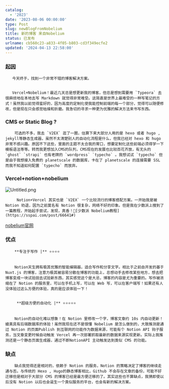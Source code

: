 ```yaml
---
catalog:
  - '2023'
date: '2023-08-06 00:00:00'
type: Post
slug: newBlogFromNobelium
title: 新的博客 来自Nobelium
status: 已发布
urlname: cb560c23-a833-4f05-b803-cd3f349ecfe2
updated: '2024-04-13 22:58:00'
---
```


### 起因


       今天终于，找到一个非常不错的博客解决方案。


       Vercel+Nobelium！最近几天总是想更新我的博客，但总是想到需要用 `Typeora` 去很麻烦地在本地去写 Markdown 就觉得非常难受。这简直是世界上最难受的一种写笔记的方式！虽然我以前觉得蛮好的，因为高度的定制化使我能控制前端的每一个部分，觉得可以随便修改，但是现在只会感觉枯燥和折磨。我急切的寻求一种更为优雅的解决方法来书写东西。


### CMS or Static Blog ?


        可选的不多，我去 `V2EX` 逛了一圈，估算下来大部分人用的是 hexo 或者 hugo , jekyll等静态生成器，虽然不太清楚别人的自动化流程是什么，但我已经对 hexo 和 hugo 非常不感兴趣。原因不下这些，里面的主题不太合我的胃口，想要定制化这些前端必须得学一下模板语法等等。转而我更想加入CMS的队列，CMS现在的发展也比较百花齐放，有无头的 `ghost` `strapi` 也有老牌的 `wordpress` `typecho` 。我想试试 `typecho` 但是由于我想接入免费的 planetscale 的数据库，卡在了 planetscale 的连接需要 SSL 而我不知道如何配置 `typecho` 而放弃。


### Vercel+notion+nobelium


![Untitled.png](https://prod-files-secure.s3.us-west-2.amazonaws.com/ed141b76-e4f4-4030-b3c9-9f8f9925cc4f/0ecc86b3-acdd-477f-ab59-852a7f533d4c/Untitled.png?X-Amz-Algorithm=AWS4-HMAC-SHA256&X-Amz-Content-Sha256=UNSIGNED-PAYLOAD&X-Amz-Credential=ASIAZI2LB4663MAKXKYD%2F20250504%2Fus-west-2%2Fs3%2Faws4_request&X-Amz-Date=20250504T112738Z&X-Amz-Expires=3600&X-Amz-Security-Token=IQoJb3JpZ2luX2VjEGsaCXVzLXdlc3QtMiJIMEYCIQC1%2BGRRXqXxyP7bjjOmH26Xv6MlX3bKAXNjPYmaqay1lgIhANsL0Lb1Tb7Ubk4km%2BL4nT1lC0sLfcC6%2FlB6D4FKqATKKv8DCBQQABoMNjM3NDIzMTgzODA1Igwv%2B1Eso0dFYd4jz6Uq3ANDx6mMwfV7cSkq9CtL77yduf1es0Wc6AloyUFW6lRBZMsEW60fa7%2BkT%2BG4Tfih2JYaYXDOj%2FgmI%2FcJK48wPqjCW7n7y20WBR8rEToY6USyD5NzTYehAjW8T0v%2FWNyOIkOAqJViFaJFZsX3hAEamjYcUpQY2zScDP%2FzgL5nPmXAx3TEYOmP5sn%2B0E%2BsEZSitxx1b5Tx8G7xuS3XQ1b9CoK%2BvBQcZz3pojl8cGnyZ6gdGG66FVTJvg3m4RbnbpPdIIf6HwFzc%2B7VjfDhp8d3vjD4DrcdWML9wIWfbvXZ6ZHKbKX9sgk3A%2FKbJyCpOU2mUDoQq1xKB2fc3ZrgpihY%2FoLfGJJJlxAOLQ%2B4FlP1NGepeX0Ntw6463qZ2Xr%2Fv2tn1b%2BP3QSAVoOgn%2FttNTTeX7nrc5mN5PyOFZqcXMMuLfrvcxRA5snyuTa5OOxaBAYRq%2BltwAchiLfoL13I1UtnT8N%2FnGwkSK%2FUN1HLUHkxPvCcE5kpKu6hd8hKhn%2BfzYrmCSRKJZnSDjq%2FYjKk%2FR%2B7dAJDxkzzxwqxxONM9BUSoCO%2Fz0QzwU475Bd6hAEBs3JxtB1TW7ZFtQG3nSscKOZZOqWm1TelvMGna8i7kPnYP4pJaCJZ77yQxreE7eGVsjDyht3ABjqkASWLLAN%2FVzCO8UjcUn7BKkxMfyNv4xeVTI4tla%2FfAi%2F9c36QfB0omY2ADueOvlICztbpvhCXbV7N9QuaeBP9%2BWhVJW6yhchPE6LHamCfphTrCMKYTp%2BhZw6Gr%2FxkuDeouCqGX43tWrSxsQRg2ZPYBPUm5QwjZ8o0QUnSxlNXdbOSbds%2BPitRiy21qT2GBOctSShgo1cLiKzTLoxjYIW1s5AKdGPA&X-Amz-Signature=1e9074ddc38b9a4b9d75f54a9d0f65d2a7d5d7c0d469a413e496e8a763730c60&X-Amz-SignedHeaders=host&x-id=GetObject)


         Notion+Vercel 其实也是 `V2EX` 一个比较流行的博客搭配方案。一开始我是被 Notion 劝退，因为之前莫名有 Notion 很复杂，网络不好的印象。但是我在少数派上搜到了一篇教程，开始起手尝试，发现，真香！🔗[少数派 Nobelium教程](https://sspai.com/post/66641#) 


[nobelium官网](https://nobelium.js.org/)


### 优点


        **专注于写作 |** ⭐⭐⭐⭐


        Notion天生拥有极其优雅的智能编辑器，适合写作和分享文字。相比于之前自开发的基于Nuxt.js 的博客，注意力极其被容易分散在博客的功能上，总想动手去修改某些地方，想去把博客变成一块试验田去试验新东西，其实感觉这个是大忌，博客的内容是尤为重要的。写作被浓缩在了 Notion 的服务里，可以在手机上写，可以在 Web 写，可以在客户端写！如果还有人没体验过这么方便的体验，真的是应该体验一下！


         **超级方便的自动化 |** ⭐⭐⭐⭐⭐


        Notion的自动化难以想象！在 Notion 里修改一个字，博客文章约 10s 内自动更新！媲美具有后端数据库的体验！虽然我现在还不是很懂 Nobelium 是怎么做到的，大致推测是通过 Notion 的页面Publish 到互联网的功能作为数据来源，可能有个 Notion API 钩子服务，当文章变更时候自动触发 Vercel 再一次部署抓取最新的数据来源实现更新。实际上我推测还是一个静态页面生成器，通过不断NotionAPI 主动触发达到类似 CMS 的功能。


### 缺点


        缺点我觉得还是相对的，依赖于 Notion 的服务，Notion 的策略决定了博客的继续走通与否。与传统的 Hexo , Hugo的静态博客相比，Github 不会存在文章的备份，可能不好迁移但是相对于大部分 CMS 的博客已经是最方便迁移的了。其实这些也不算缺点，我猜即使以后没有 Notion 以后也会诞生一个类似服务的平台，也会有新的解决方案。

